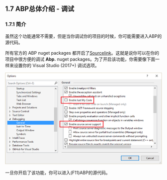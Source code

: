 ## 1.7 ABP总体介绍 - 调试

### 1.7.1 简介

虽然这个功能通常不需要，但是当你调试你的项目的时候，你可能需要进入ABP的源代码。

所有官方的 ABP nuget packages 都开启了[Sourcelink](https://github.com/ctaggart/SourceLink)。这就是说你可以在你的项目中很方便的调试 **Abp.** nuget packages。为了开启该功能，你需要像下面一样来设置你的 Visual Studio (2017+) 调试选项。

![](../images/debug-options.png)

一旦你开启了该功能，你可以进入(F11)ABP的源代码。

